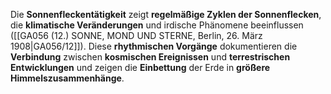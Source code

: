 
Die **Sonnenfleckentätigkeit** zeigt **regelmäßige Zyklen der Sonnenflecken**, die **klimatische Veränderungen** und irdische Phänomene beeinflussen ([[GA056 (12.) SONNE, MOND UND STERNE, Berlin, 26. März 1908|GA056/12]]). Diese **rhythmischen Vorgänge** dokumentieren die **Verbindung** zwischen **kosmischen Ereignissen** und **terrestrischen Entwicklungen** und zeigen die **Einbettung** der Erde in **größere Himmelszusammenhänge**.

